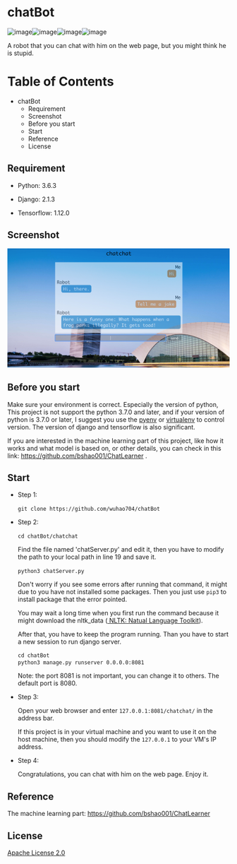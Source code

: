 # chatBot

![image](https://img.shields.io/badge/python-3.6.3-blue.svg)![image](https://img.shields.io/badge/django-2.1.3-blue.svg)![image](https://img.shields.io/badge/tensorflow-1.12.0-brightgreen.svg)![image](https://img.shields.io/badge/License-Apache%202.0-yellowgreen.svg)

A robot that you can chat with him on the web page, but you might think he is stupid.

Table of Contents
=================

* [<a id="user\-content\-chatbot" href="\#chatbot"></a>chatBot](#chatbot)
  * [<a id="user\-content\-requirement" href="\#requirement"></a>Requirement](#requirement)
  * [<a id="user\-content\-screenshot" href="\#screenshot"></a>Screenshot](#screenshot)
  * [<a id="user\-content\-before\-you\-start" href="\#before\-you\-start"></a>Before you start](#before-you-start)
  * [<a id="user\-content\-start" href="\#start"></a>Start](#start)
  * [<a id="user\-content\-reference" href="\#reference"></a>Reference](#reference)
  * [<a id="user\-content\-license" href="\#license"></a>License](#license)



## Requirement

- Python: 3.6.3

- Django: 2.1.3

- Tensorflow: 1.12.0

## Screenshot

![image](https://github.com/wuhao704/chatBot/blob/master/screenshot.png)


## Before you start

Make sure your environment is correct. Especially the version of python, This project is not support the python 3.7.0 and later, and if your version of python is 3.7.0 or later, I suggest you use the [pyenv](https://github.com/pyenv/pyenv#installation) or [virtualenv](https://virtualenv.pypa.io/en/latest/installation/) to control version. The version of django and tensorflow is also significant.

If you are interested in the machine learning part of this project, like how it works and what model is based on, or other details, you can check in this link: https://github.com/bshao001/ChatLearner .

## Start

- Step 1:

  `git clone https://github.com/wuhao704/chatBot`

- Step 2:

  `cd chatBot/chatchat`

  Find the file named 'chatServer.py' and edit it, then you have to modify the path to your local path in line 19 and save it.

  `python3 chatServer.py`

  Don't worry if you see some errors after running that command, it might due to you have not installed some packages. Then you just use `pip3` to install package that the error pointed.

  You may wait a long time when you first run the command because it might download the nltk_data ([ NLTK: Natual Language Toolkit](https://www.nltk.org/)).

  After that, you have to keep the program running. Than you have to start a new session to run django server.

  ```shell
  cd chatBot
  python3 manage.py runserver 0.0.0.0:8081
  ```

  Note: the port 8081 is not important, you can change it to others. The default port is 8080.

- Step 3:

  Open your web browser and enter `127.0.0.1:8081/chatchat/` in the address bar. 

  If this project is in your virtual machine and you want to use it on the host machine, then you should modify the `127.0.0.1` to your VM's IP address.

- Step 4:

  Congratulations, you can chat with him on the web page. Enjoy it.

## Reference

The machine learning part: https://github.com/bshao001/ChatLearner

## License

[Apache License 2.0](https://github.com/wuhao704/chatBot/blob/master/LICENSE)









